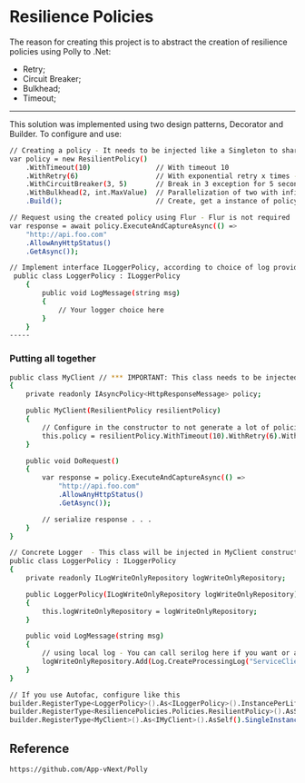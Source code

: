 # Resilience Policies


The reason for creating this project is to abstract the creation of resilience policies using Polly to .Net:

  - Retry;
  - Circuit Breaker;
  - Bulkhead;
  - Timeout;
-----

This solution was implemented using two design patterns, Decorator and Builder.
To configure and use:

```sh
// Creating a policy - It needs to be injected like a Singleton to share this policy
var policy = new ResilientPolicy()
    .WithTimeout(10)                // With timeout 10
    .WithRetry(6)                   // With exponential retry x times - 1, 2, 4, 8, 16, 32 ...(secs)
    .WithCircuitBreaker(3, 5)       // Break in 3 exception for 5 seconds
    .WithBulkhead(2, int.MaxValue)  // Parallelization of two with infinite queue
    .Build();                       // Create, get a instance of policy
```

```sh
// Request using the created policy using Flur - Flur is not required
var response = await policy.ExecuteAndCaptureAsync(() =>
    "http://api.foo.com"
    .AllowAnyHttpStatus()
    .GetAsync());
```  

```sh
// Implement interface ILoggerPolicy, according to choice of log provider 
 public class LoggerPolicy : ILoggerPolicy
    {
        public void LogMessage(string msg)
        { 
            // Your logger choice here
        }
    }
-----
```


### Putting all together
```sh    
public class MyClient // *** IMPORTANT: This class needs to be injected like Singleton
{
    private readonly IAsyncPolicy<HttpResponseMessage> policy;

    public MyClient(ResilientPolicy resilientPolicy)
    {        
        // Configure in the constructor to not generate a lot of policies
        this.policy = resilientPolicy.WithTimeout(10).WithRetry(6).WithCircuitBreaker(3, 5).WithBulkhead(2, int.MaxValue).Build(); 
    }

    public void DoRequest()
    {
        var response = policy.ExecuteAndCaptureAsync(() =>
            "http://api.foo.com"
            .AllowAnyHttpStatus()
            .GetAsync());

        // serialize response . . .
    }
}
```
```sh   
// Concrete Logger  - This class will be injected in MyClient constructor
public class LoggerPolicy : ILoggerPolicy
{
    private readonly ILogWriteOnlyRepository logWriteOnlyRepository;

    public LoggerPolicy(ILogWriteOnlyRepository logWriteOnlyRepository)
    {
        this.logWriteOnlyRepository = logWriteOnlyRepository;
    }

    public void LogMessage(string msg)
    {
        // using local log - You can call serilog here if you want or any provider log
        logWriteOnlyRepository.Add(Log.CreateProcessingLog("ServiceClient", msg));        
    }
}

```

```sh   
// If you use Autofac, configure like this
builder.RegisterType<LoggerPolicy>().As<ILoggerPolicy>().InstancePerLifetimeScope(); 
builder.RegisterType<ResiliencePolicies.Policies.ResilientPolicy>().AsSelf().InstancePerLifetimeScope();            
builder.RegisterType<MyClient>().As<IMyClient>().AsSelf().SingleInstance(); // Singleton here
```

Reference
----
    https://github.com/App-vNext/Polly
   
